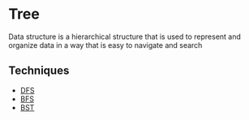 # Tree

Data structure is a hierarchical structure that is used to represent and organize data in a way that is easy to navigate and search

## Techniques

- [DFS](https://github.com/mtorre4580/cracking-interview-js/tree/main/tree/dfs)
- [BFS](https://github.com/mtorre4580/cracking-interview-js/tree/main/tree/bfs)
- [BST](https://github.com/mtorre4580/cracking-interview-js/tree/main/tree/bst)
